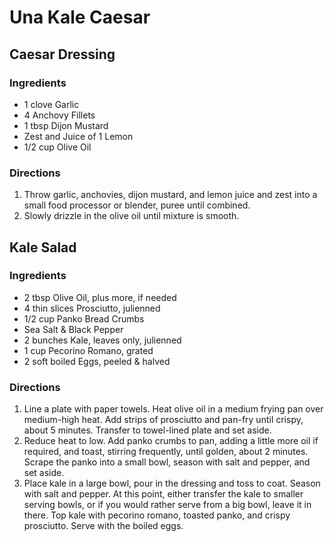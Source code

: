 # Una Kale Caesar

## Caesar Dressing

### Ingredients
- 1 clove Garlic
- 4 Anchovy Fillets
- 1 tbsp Dijon Mustard
- Zest and Juice of 1 Lemon
- 1/2 cup Olive Oil

### Directions
1. Throw garlic, anchovies, dijon mustard, and lemon juice and zest into a small food processor or blender, puree until combined.
2. Slowly drizzle in the olive oil until mixture is smooth.

## Kale Salad

### Ingredients
- 2 tbsp Olive Oil, plus more, if needed
- 4 thin slices Prosciutto, julienned
- 1/2 cup Panko Bread Crumbs
- Sea Salt & Black Pepper
- 2 bunches Kale, leaves only, julienned
- 1 cup Pecorino Romano, grated
- 2 soft boiled Eggs, peeled & halved

### Directions
1. Line a plate with paper towels. Heat olive oil in a medium frying pan over medium-high heat. Add strips of prosciutto and pan-fry until crispy, about 5 minutes. Transfer to towel-lined plate and set aside.
2. Reduce heat to low. Add panko crumbs to pan, adding a little more oil if required, and toast, stirring frequently, until golden, about 2 minutes. Scrape the panko into a small bowl, season with salt and pepper, and set aside.
3. Place kale in a large bowl, pour in the dressing and toss to coat. Season with salt and pepper. At this point, either transfer the kale to smaller serving bowls, or if you would rather serve from a big bowl, leave it in there. Top kale with pecorino romano, toasted panko, and crispy prosciutto. Serve with the boiled eggs.
